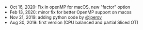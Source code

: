 * Oct 16, 2020: Fix in openMP for macOS, new "factor" option
* Feb 13, 2020: minor fix for better OpenMP support on macos
* Nov 21, 2019: adding python code by [@iperov](https://github.com/iperov)
* Aug 30, 2019: first version (CPU balanced and partial Sliced OT)
